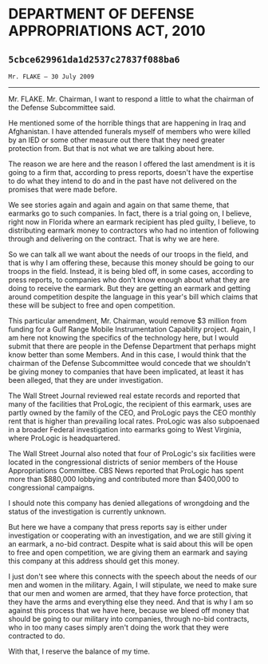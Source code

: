 # DEPARTMENT OF DEFENSE APPROPRIATIONS ACT, 2010
## `5cbce629961da1d2537c27837f088ba6`
`Mr. FLAKE — 30 July 2009`

---


Mr. FLAKE. Mr. Chairman, I want to respond a little to what the 
chairman of the Defense Subcommittee said.

He mentioned some of the horrible things that are happening in Iraq 
and Afghanistan. I have attended funerals myself of members who were 
killed by an IED or some other measure out there that they need greater 
protection from. But that is not what we are talking about here.

The reason we are here and the reason I offered the last amendment is 
it is going to a firm that, according to press reports, doesn't have 
the expertise to do what they intend to do and in the past have not 
delivered on the promises that were made before.

We see stories again and again and again on that same theme, that 
earmarks go to such companies. In fact, there is a trial going on, I 
believe, right now in Florida where an earmark recipient has pled 
guilty, I believe, to distributing earmark money to contractors who had 
no intention of following through and delivering on the contract. That 
is why we are here.

So we can talk all we want about the needs of our troops in the 
field, and that is why I am offering these, because this money should 
be going to our troops in the field. Instead, it is being bled off, in 
some cases, according to press reports, to companies who don't know 
enough about what they are doing to receive the earmark. But they are 
getting an earmark and getting around competition despite the language 
in this year's bill which claims that these will be subject to free and 
open competition.

This particular amendment, Mr. Chairman, would remove $3 million from 
funding for a Gulf Range Mobile Instrumentation Capability project. 
Again, I am here not knowing the specifics of the technology here, but 
I would submit that there are people in the Defense Department that 
perhaps might know better than some Members. And in this case, I would 
think that the chairman of the Defense Subcommittee would concede that 
we shouldn't be giving money to companies that have been implicated, at 
least it has been alleged, that they are under investigation.

The Wall Street Journal reviewed real estate records and reported 
that many of the facilities that ProLogic, the recipient of this 
earmark, uses are partly owned by the family of the CEO, and ProLogic 
pays the CEO monthly rent that is higher than prevailing local rates. 
ProLogic was also subpoenaed in a broader Federal investigation into 
earmarks going to West Virginia, where ProLogic is headquartered.

The Wall Street Journal also noted that four of ProLogic's six 
facilities were located in the congressional districts of senior 
members of the House Appropriations Committee. CBS News reported that 
ProLogic has spent more than $880,000 lobbying and contributed more 
than $400,000 to congressional campaigns.

I should note this company has denied allegations of wrongdoing and 
the status of the investigation is currently unknown.



But here we have a company that press reports say is either under 
investigation or cooperating with an investigation, and we are still 
giving it an earmark, a no-bid contract. Despite what is said about 
this will be open to free and open competition, we are giving them an 
earmark and saying this company at this address should get this money.

I just don't see where this connects with the speech about the needs 
of our men and women in the military. Again, I will stipulate, we need 
to make sure that our men and women are armed, that they have force 
protection, that they have the arms and everything else they need. And 
that is why I am so against this process that we have here, because we 
bleed off money that should be going to our military into companies, 
through no-bid contracts, who in too many cases simply aren't doing the 
work that they were contracted to do.

With that, I reserve the balance of my time.